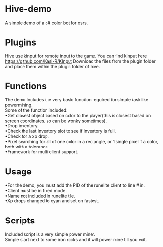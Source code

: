 # Hive-demo
A simple demo of a c# color bot for osrs.

# Plugins
Hive use kinput for remote input to the game.
You can find kinput here https://github.com/Kasi-R/KInput
Download the files from the plugin folder and place them within the plugin folder of hive.

# Functions
The demo includes the very basic function required for simple task like powermining.  
Some of the function included:  
•Get closest object based on color to the player(this is closest based on screen coordinates, so can be wonky sometimes).  
•Drop inventory.  
•Check the last inventory slot to see if inventory is full.  
•Check for a xp drop.  
•Pixel searching for all of one color in a rectangle, or 1 single pixel if a color, both with a tolorance.  
•Framework for multi client support.  

# Usage
•For the demo, you must add the PID of the runelite client to line # in.  
•Client must be in fixed mode.  
•Name not included in runelite tile.  
•Xp drops changed to cyan and set on fastest.

# Scripts
Included script is a very simple power miner.  
Simple start next to some iron rocks and it will power mine till you exit.  
